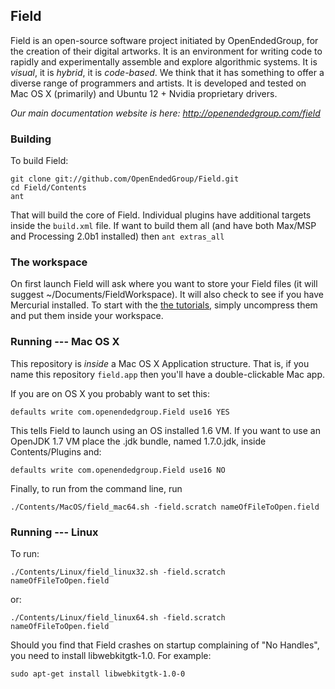 ## Field

Field is an open-source software project initiated by OpenEndedGroup, for the creation of their digital artworks. It is an environment for writing code to rapidly and experimentally assemble and explore algorithmic systems. It is _visual_, it is _hybrid_, it is _code-based_. We think that it has something to offer a diverse range of programmers and artists. It is developed and tested on Mac OS X (primarily) and Ubuntu 12 + Nvidia proprietary drivers.

*Our main documentation website is here: http://openendedgroup.com/field*

### Building

To build Field:

	git clone git://github.com/OpenEndedGroup/Field.git
	cd Field/Contents
	ant


That will build the core of Field. Individual plugins have additional targets inside the `build.xml` file. If want to build them all (and have both Max/MSP and Processing 2.0b1 installed) then `ant extras_all`

### The workspace

On first launch Field will ask where you want to store your Field files (it will suggest ~/Documents/FieldWorkspace). It will also check to see if you have Mercurial installed. To start with the [the tutorials](http://openendedgroup.com/field/FieldGATech), simply uncompress them and put them inside your workspace.

### Running --- Mac OS X

This repository is _inside_ a Mac OS X Application structure. That is, if you name this repository `field.app` then you'll have a double-clickable Mac app. 

If you are on OS X you probably want to set this:

	defaults write com.openendedgroup.Field use16 YES

This tells Field to launch using an OS installed 1.6 VM. If you want to use an OpenJDK 1.7 VM place the .jdk bundle, named 1.7.0.jdk, inside Contents/Plugins and:
	
	defaults write com.openendedgroup.Field use16 NO

Finally, to run from the command line, run 

	./Contents/MacOS/field_mac64.sh -field.scratch nameOfFileToOpen.field

### Running --- Linux

To run:

	./Contents/Linux/field_linux32.sh -field.scratch nameOfFileToOpen.field

or:

	./Contents/Linux/field_linux64.sh -field.scratch nameOfFileToOpen.field

Should you find that Field crashes on startup complaining of "No Handles", you need to install libwebkitgtk-1.0. For example:

	sudo apt-get install libwebkitgtk-1.0-0



